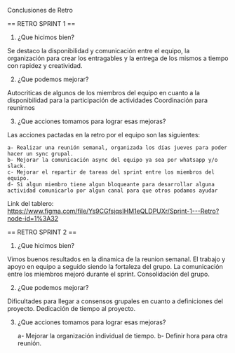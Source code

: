 Conclusiones de Retro

== RETRO SPRINT 1 ==

1. ¿Que hicimos bien?

Se destaco la disponibilidad y comunicación entre el equipo, la organización para crear los entragables y la entrega de los mismos a tiempo con rapidez y creatividad.

2. ¿Que podemos mejorar?

Autocriticas de algunos de los miembros del equipo en cuanto a la disponibilidad para la participación de actividades
Coordinación para reunirnos

3. ¿Que acciones tomamos para lograr esas mejoras?

Las acciones pactadas en la retro por el equipo son las siguientes:

    a- Realizar una reunión semanal, organizada los días jueves para poder hacer un sync grupal.
    b- Mejorar la comunicación async del equipo ya sea por whatsapp y/o slack.
    c- Mejorar el repartir de tareas del sprint entre los miembros del equipo. 
    d- Si algun miembro tiene algun bloqueante para desarrollar alguna actividad comunicarlo por algun canal para que otros podamos ayudar

Link del tablero: https://www.figma.com/file/Ys9CGfsjqsIHM1eQLDPUXr/Sprint-1---Retro?node-id=1%3A32

== RETRO SPRINT 2 ==

1. ¿Que hicimos bien?

Vimos buenos resultados en la dinamica de la reunion semanal. El trabajo y apoyo en equipo a seguido siendo la fortaleza del grupo.
La comunicación entre los miembros mejoró durante el sprint. Consolidación del grupo. 

2. ¿Que podemos mejorar?

Dificultades para llegar a consensos grupales en cuanto a definiciones del proyecto. Dedicación de tiempo al proyecto. 

3. ¿Que acciones tomamos para lograr esas mejoras?

    a- Mejorar la organización individual de tiempo. 
    b- Definir hora para otra reunión. 
